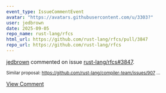 ```yaml
---
event_type: IssueCommentEvent
avatar: "https://avatars.githubusercontent.com/u/3303?"
user: jedbrown
date: 2025-09-05
repo_name: rust-lang/rfcs
html_url: https://github.com/rust-lang/rfcs/pull/3847
repo_url: https://github.com/rust-lang/rfcs
---
```


<a href='https://github.com/jedbrown' target='_blank'>jedbrown</a> commented on issue <a href='https://github.com/rust-lang/rfcs/pull/3847' target='_blank'>rust-lang/rfcs#3847</a>.

<small>Similar proposal: https://github.com/rust-lang/compiler-team/issues/907...</small>

<a href='https://github.com/rust-lang/rfcs/pull/3847' target='_blank'>View Comment</a>